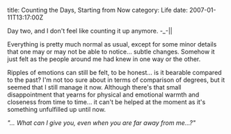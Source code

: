 title: Counting the Days, Starting from Now
category: Life
date: 2007-01-11T13:17:00Z

Day two, and I don't feel like counting it up anymore. -\_-||

Everything is pretty much normal as usual, except for some minor details that one may or may not be able to notice… subtle changes. Somehow it just felt as the people around me had knew in one way or the other.

Ripples of emotions can still be felt, to be honest… is it bearable compared to the past? I'm not too sure about in terms of comparison of degrees, but it seemed that I still manage it now. Although there's that small disappointment that yearns for physical and emotional warmth and closeness from time to time… it can't be helped at the moment as it's something unfulfilled up until now.

*"… What can I give you, even when you are far away from me…?"*
